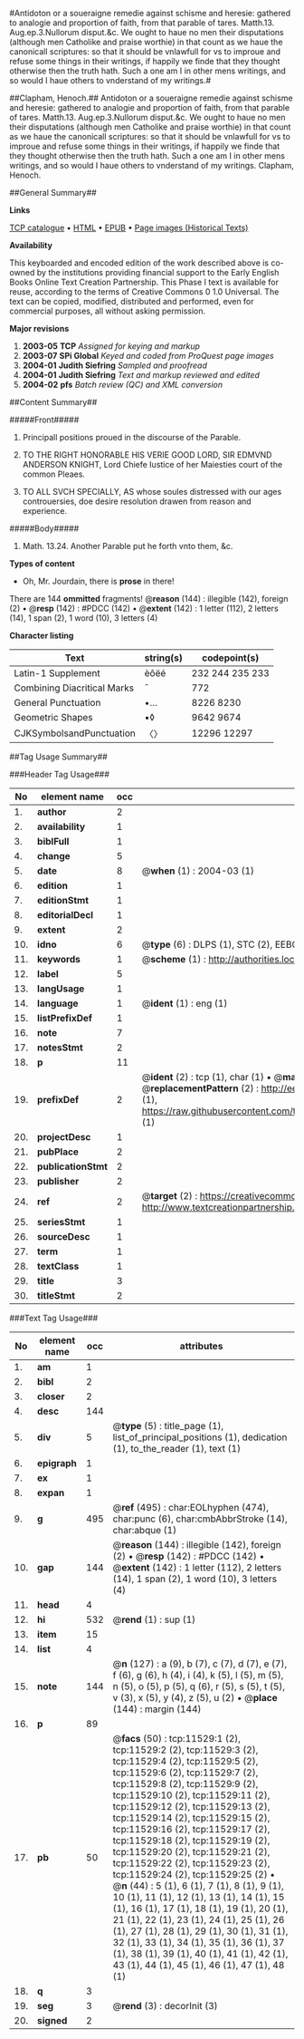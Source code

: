 #Antidoton or a soueraigne remedie against schisme and heresie: gathered to analogie and proportion of faith, from that parable of tares. Matth.13. Aug.ep.3.Nullorum disput.&c. We ought to haue no men their disputations (although men Catholike and praise worthie) in that count as we haue the canonicall scriptures: so that it should be vnlawfull for vs to improue and refuse some things in their writings, if happily we finde that they thought otherwise then the truth hath. Such a one am I in other mens writings, and so would I haue others to vnderstand of my writings.#

##Clapham, Henoch.##
Antidoton or a soueraigne remedie against schisme and heresie: gathered to analogie and proportion of faith, from that parable of tares. Matth.13. Aug.ep.3.Nullorum disput.&c. We ought to haue no men their disputations (although men Catholike and praise worthie) in that count as we haue the canonicall scriptures: so that it should be vnlawfull for vs to improue and refuse some things in their writings, if happily we finde that they thought otherwise then the truth hath. Such a one am I in other mens writings, and so would I haue others to vnderstand of my writings.
Clapham, Henoch.

##General Summary##

**Links**

[TCP catalogue](http://www.ota.ox.ac.uk/tcp/)  • 
[HTML](http://tei.it.ox.ac.uk/tcp/Texts-HTML/free/A18/A18908.html)  • 
[EPUB](http://tei.it.ox.ac.uk/tcp/Texts-EPUB/free/A18/A18908.epub) • 
[Page images (Historical Texts)](https://data.historicaltexts.jisc.ac.uk/view?pubId=eebo-99846552e&pageId=eebo-99846552e-11529-1)

**Availability**

This keyboarded and encoded edition of the
	       work described above is co-owned by the institutions
	       providing financial support to the Early English Books
	       Online Text Creation Partnership. This Phase I text is
	       available for reuse, according to the terms of Creative
	       Commons 0 1.0 Universal. The text can be copied,
	       modified, distributed and performed, even for
	       commercial purposes, all without asking permission.

**Major revisions**

1. __2003-05__ __TCP__ *Assigned for keying and markup*
1. __2003-07__ __SPi Global__ *Keyed and coded from ProQuest page images*
1. __2004-01__ __Judith Siefring__ *Sampled and proofread*
1. __2004-01__ __Judith Siefring__ *Text and markup reviewed and edited*
1. __2004-02__ __pfs__ *Batch review (QC) and XML conversion*

##Content Summary##

#####Front#####

1. Principall positions proued in the discourse of the Parable.

1. TO THE RIGHT HONORABLE HIS VERIE GOOD LORD, SIR EDMVND ANDERSON KNIGHT, Lord Chiefe Iustice of her Maiesties court of the common Pleaes.

1. TO ALL SVCH SPECIALLY, AS whose soules distressed with our ages controuersies, doe desire resolution drawen from reason and experience.

#####Body#####

1. Math. 13.24. Another Parable put he forth vnto them, &c.

**Types of content**

  * Oh, Mr. Jourdain, there is **prose** in there!

There are 144 **ommitted** fragments! 
 @__reason__ (144) : illegible (142), foreign (2)  •  @__resp__ (142) : #PDCC (142)  •  @__extent__ (142) : 1 letter (112), 2 letters (14), 1 span (2), 1 word (10), 3 letters (4)

**Character listing**


|Text|string(s)|codepoint(s)|
|---|---|---|
|Latin-1 Supplement|èôëé|232 244 235 233|
|Combining             Diacritical Marks|̄|772|
|General Punctuation|•…|8226 8230|
|Geometric Shapes|▪◊|9642 9674|
|CJKSymbolsandPunctuation|〈〉|12296 12297|

##Tag Usage Summary##

###Header Tag Usage###

|No|element name|occ|attributes|
|---|---|---|---|
|1.|__author__|2||
|2.|__availability__|1||
|3.|__biblFull__|1||
|4.|__change__|5||
|5.|__date__|8| @__when__ (1) : 2004-03 (1)|
|6.|__edition__|1||
|7.|__editionStmt__|1||
|8.|__editorialDecl__|1||
|9.|__extent__|2||
|10.|__idno__|6| @__type__ (6) : DLPS (1), STC (2), EEBO-CITATION (1), PROQUEST (1), VID (1)|
|11.|__keywords__|1| @__scheme__ (1) : http://authorities.loc.gov/ (1)|
|12.|__label__|5||
|13.|__langUsage__|1||
|14.|__language__|1| @__ident__ (1) : eng (1)|
|15.|__listPrefixDef__|1||
|16.|__note__|7||
|17.|__notesStmt__|2||
|18.|__p__|11||
|19.|__prefixDef__|2| @__ident__ (2) : tcp (1), char (1)  •  @__matchPattern__ (2) : ([0-9\-]+):([0-9IVX]+) (1), (.+) (1)  •  @__replacementPattern__ (2) : http://eebo.chadwyck.com/downloadtiff?vid=$1&page=$2 (1), https://raw.githubusercontent.com/textcreationpartnership/Texts/master/tcpchars.xml#$1 (1)|
|20.|__projectDesc__|1||
|21.|__pubPlace__|2||
|22.|__publicationStmt__|2||
|23.|__publisher__|2||
|24.|__ref__|2| @__target__ (2) : https://creativecommons.org/publicdomain/zero/1.0/ (1), http://www.textcreationpartnership.org/docs/. (1)|
|25.|__seriesStmt__|1||
|26.|__sourceDesc__|1||
|27.|__term__|1||
|28.|__textClass__|1||
|29.|__title__|3||
|30.|__titleStmt__|2||


###Text Tag Usage###

|No|element name|occ|attributes|
|---|---|---|---|
|1.|__am__|1||
|2.|__bibl__|2||
|3.|__closer__|2||
|4.|__desc__|144||
|5.|__div__|5| @__type__ (5) : title_page (1), list_of_principal_positions (1), dedication (1), to_the_reader (1), text (1)|
|6.|__epigraph__|1||
|7.|__ex__|1||
|8.|__expan__|1||
|9.|__g__|495| @__ref__ (495) : char:EOLhyphen (474), char:punc (6), char:cmbAbbrStroke (14), char:abque (1)|
|10.|__gap__|144| @__reason__ (144) : illegible (142), foreign (2)  •  @__resp__ (142) : #PDCC (142)  •  @__extent__ (142) : 1 letter (112), 2 letters (14), 1 span (2), 1 word (10), 3 letters (4)|
|11.|__head__|4||
|12.|__hi__|532| @__rend__ (1) : sup (1)|
|13.|__item__|15||
|14.|__list__|4||
|15.|__note__|144| @__n__ (127) : a (9), b (7), c (7), d (7), e (7), f (6), g (6), h (4), i (4), k (5), l (5), m (5), n (5), o (5), p (5), q (6), r (5), s (5), t (5), v (3), x (5), y (4), z (5), u (2)  •  @__place__ (144) : margin (144)|
|16.|__p__|89||
|17.|__pb__|50| @__facs__ (50) : tcp:11529:1 (2), tcp:11529:2 (2), tcp:11529:3 (2), tcp:11529:4 (2), tcp:11529:5 (2), tcp:11529:6 (2), tcp:11529:7 (2), tcp:11529:8 (2), tcp:11529:9 (2), tcp:11529:10 (2), tcp:11529:11 (2), tcp:11529:12 (2), tcp:11529:13 (2), tcp:11529:14 (2), tcp:11529:15 (2), tcp:11529:16 (2), tcp:11529:17 (2), tcp:11529:18 (2), tcp:11529:19 (2), tcp:11529:20 (2), tcp:11529:21 (2), tcp:11529:22 (2), tcp:11529:23 (2), tcp:11529:24 (2), tcp:11529:25 (2)  •  @__n__ (44) : 5 (1), 6 (1), 7 (1), 8 (1), 9 (1), 10 (1), 11 (1), 12 (1), 13 (1), 14 (1), 15 (1), 16 (1), 17 (1), 18 (1), 19 (1), 20 (1), 21 (1), 22 (1), 23 (1), 24 (1), 25 (1), 26 (1), 27 (1), 28 (1), 29 (1), 30 (1), 31 (1), 32 (1), 33 (1), 34 (1), 35 (1), 36 (1), 37 (1), 38 (1), 39 (1), 40 (1), 41 (1), 42 (1), 43 (1), 44 (1), 45 (1), 46 (1), 47 (1), 48 (1)|
|18.|__q__|3||
|19.|__seg__|3| @__rend__ (3) : decorInit (3)|
|20.|__signed__|2||

